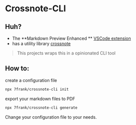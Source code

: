 # Crossnote-CLI

## Huh?

- The **Markdown Preview Enhanced ** [VSCode extension](https://shd101wyy.github.io/markdown-preview-enhanced/#/)
- has a utility library [crossnote](https://github.com/shd101wyy/crossnote)

> This projects wraps this in a opinionated CLI tool

## How to:

create a configuration file

```bash
npx 7frank/crossnote-cli init
```

export your markdown files to PDF

```bash
npx 7frank/crossnote-cli generate
```

Change your configuration file to your needs.
